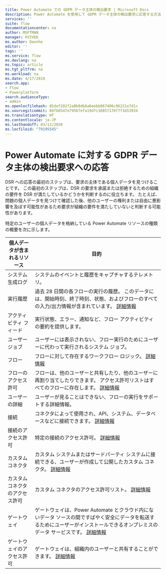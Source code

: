 ```yaml
---
title: Power Automate での GDPR データ主体の検出要求 | Microsoft Docs
description: Power Automate を使用して GDPR データ主体の検出要求に応答する方法を説明します。
services: ''
suite: flow
documentationcenter: na
author: MSFTMAN
manager: KVIVEK
ms.author: Deonhe
editor: ''
tags: ''
ms.service: flow
ms.devlang: na
ms.topic: article
ms.tgt_pltfrm: na
ms.workload: na
ms.date: 4/17/2018
search.app:
- Flow
- Powerplatform
search.audienceType:
- admin
ms.openlocfilehash: 05def202f2a0b0db8a6eebb067406c96221e7d1c
ms.sourcegitcommit: 84fb0547e79567efa19d7c16857176f7f1b53934
ms.translationtype: HT
ms.contentlocale: ja-JP
ms.lasthandoff: 03/12/2020
ms.locfileid: "79195545"
---
```

# <a name="responding-to-gdpr-data-subject-discovery-requests-for-power-automate"></a>Power Automate に対する GDPR データ主体の検出要求への応答


DSR への応答の最初のステップは、要求の主体である個人データを見つけることです。 この最初のステップは、DSR の要求を承諾または拒絶するための組織の要件を DSR が満たしているかどうかを判断するのに役立ちます。 たとえば、問題の個人データを見つけて確認した後、他のユーザーの権利または自由に悪影響を及ぼす可能性があるため要求が組織の要件を満たしていないと判断する可能性があります。

特定のユーザーの個人データを格納している Power Automate リソースの種類の概要を次に示します。

|**個人データが含まれるリソース**|**目的**|
|-----|-----|
|システム生成ログ|システムのイベントと履歴をキャプチャするテレメトリ。|
|実行履歴|過去 28 日間の各フローの実行の履歴。 このデータには、開始時刻、終了時刻、状態、およびフローのすべての入力/出力情報が含まれています。 [詳細情報](https://flow.microsoft.com/blog/download-history-recurrence/)|
|アクティビティ フィード| 実行状態、エラー、通知など、フロー アクティビティの要約を提供します。|
|ユーザー ジョブ|ユーザーには表示されない、フロー実行のためにユーザーに代わって実行されるシステム ジョブ。|
|フロー|フローに対して存在するワークフロー ロジック。 [詳細情報](https://docs.microsoft.com/flow/get-started-logic-flow)|
|フローのアクセス許可|フローは、他のユーザーと共有したり、他のユーザーに再割り当てしたりできます。 アクセス許可リストはすべてのフローに存在します。 [詳細情報](https://docs.microsoft.com/flow/frequently-asked-questions#can-i-share-the-flows-i-create)|
|ユーザーの詳細|ユーザーが見ることはできない、フローの実行をサポートする詳細情報。|
|接続|コネクタによって使用され、API、システム、データベースなどに接続できます。 [詳細情報](https://docs.microsoft.com/flow/add-manage-connections)|
|接続のアクセス許可|特定の接続のアクセス許可。 [詳細情報](https://docs.microsoft.com/flow/add-manage-connections)|
|カスタム コネクタ|カスタム システムまたはサードパーティ システムに接続できる、ユーザーが作成して公開したカスタム コネクタ。 [詳細情報](https://docs.microsoft.com/connectors/custom-connectors/)|
|カスタム コネクタのアクセス許可|カスタム コネクタのアクセス許可リスト。 [詳細情報](https://docs.microsoft.com/connectors/custom-connectors/share)|
|ゲートウェイ|ゲートウェイは、Power Automate とクラウド内にないデータ ソースの間ですばやく安全にデータを転送するためにユーザーがインストールできるオンプレミスのデータ サービスです。 [詳細情報](https://docs.microsoft.com/flow/gateway-manage)|
|ゲートウェイのアクセス許可|ゲートウェイは、組織内のユーザーと共有することができます。 [詳細情報](https://go.microsoft.com/fwlink/?linkid=872249)|

